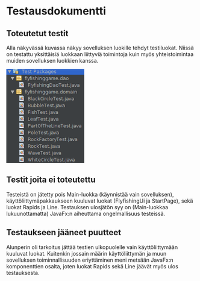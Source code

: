 # Testausdokumentti

## Toteutetut testit

Alla näkyvässä kuvassa näkyy sovelluksen luokille tehdyt testiluokat. Niissä on testattu yksittäisiä luokkaan liittyviä toimintoja kuin myös yhteistoimintaa muiden sovelluksen luokkien kanssa.

![testiluokat](https://github.com/matiastamsi/ot-harjoitustyo/blob/master/dokumentaatio/kuvat/testiluokat.png)

## Testit joita ei toteutettu

Testeistä on jätetty pois Main-luokka (käynnistää vain sovelluksen), käyttöliittymäpakkaukseen kuuluvat luokat (FlyfishingUi ja StartPage), sekä luokat Rapids ja Line. Testauksen ulosjätön syy on (Main-luokkaa lukuunottamatta) JavaFx:n aiheuttama ongelmallisuus testeissä.

## Testaukseen jääneet puutteet

Alunperin oli tarkoitus jättää testien ulkopuolelle vain käyttöliittymään kuuluvat luokat. Kuitenkin jossain määrin käyttöliittymän ja muun sovelluksen toiminnallisuuden eriyttäminen meni metsään JavaFx:n komponenttien osalta, joten luokat Rapids sekä Line jäävät myös ulos testauksesta.
